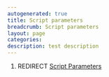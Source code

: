 ```yaml
---
autogenerated: true
title: Script parameters
breadcrumb: Script parameters
layout: page
categories: 
description: test description
---
```


1.  REDIRECT [Script Parameters](Script_Parameters )
